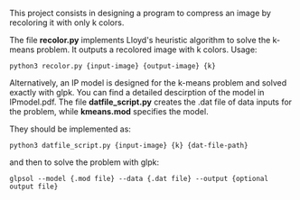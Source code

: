 This project consists in designing a program to compress an image by recoloring it with only k colors. 

The file **recolor.py** implements Lloyd's heuristic algorithm to solve the k-means problem. It outputs a recolored image with k colors.
Usage: 

`python3 recolor.py {input-image} {output-image} {k}`

Alternatively, an IP model is designed for the k-means problem and solved exactly with glpk. 
You can find a detailed descirption of the model in IPmodel.pdf. The file **datfile_script.py** creates the .dat file of data inputs for the problem, while **kmeans.mod** specifies the model. 

They should be implemented as:

`python3 datfile_script.py {input-image} {k} {dat-file-path}`

and then to solve the problem with glpk:

`glpsol --model {.mod file} --data {.dat file} --output {optional output file}`

